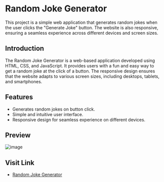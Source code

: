# Random Joke Generator

This project is a simple web application that generates random jokes when the user clicks the "Generate Joke" button. The website is also responsive, ensuring a seamless experience across different devices and screen sizes.

## Introduction

The Random Joke Generator is a web-based application developed using HTML, CSS, and JavaScript. It provides users with a fun and easy way to get a random joke at the click of a button. The responsive design ensures that the website adapts to various screen sizes, including desktops, tablets, and smartphones.

## Features

- Generates random jokes on button click.
- Simple and intuitive user interface.
- Responsive design for seamless experience on different devices.

## Preview
![image](https://github.com/MohitPramanik/Random-joke-generator/assets/119654241/4e1d8c1f-15c1-427a-bdc2-349430299547)

## Visit Link
 - [Random Joke Generator](https://mohitpramanik.github.io/Random-joke-generator/)
